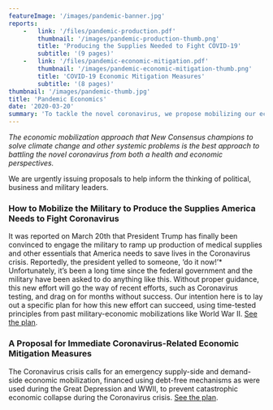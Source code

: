 ```yaml
---
featureImage: '/images/pandemic-banner.jpg'
reports:
    -   link: '/files/pandemic-production.pdf'
        thumbnail: '/images/pandemic-production-thumb.png'
        title: 'Producing the Supplies Needed to Fight COVID-19'
        subtitle: '(9 pages)'
    -   link: '/files/pandemic-economic-mitigation.pdf'
        thumbnail: '/images/pandemic-economic-mitigation-thumb.png'
        title: 'COVID-19 Economic Mitigation Measures'
        subtitle: '(8 pages)'
thumbnail: '/images/pandemic-thumb.jpg'
title: 'Pandemic Economics'
date: '2020-03-20'
summary: 'To tackle the novel coronavirus, we propose mobilizing our economy and the military to produce the supplies America needs. This includes everything from PPE to essential goods and services. In the meantime, we must mitigate long-term economic damage with emergency measures to support individuals and businesses to keep our economy from having a catastrophic collapse. Read our plans detailing how to do this.'
---
```


*The economic mobilization approach that New Consensus champions to solve climate change and other systemic problems is the best approach to battling the novel coronavirus from both a health and economic perspectives.*

We are urgently issuing proposals to help inform the thinking of political, business and military leaders.

### How to Mobilize the Military to Produce the Supplies America Needs to Fight Coronavirus

It was reported on March 20th that President Trump has finally been convinced to engage the military to ramp up production of medical supplies and other essentials that America needs to save lives in the Coronavirus crisis. Reportedly, the president yelled to someone, ‘do it now!’* Unfortunately, it’s been a long time since the federal government and the military have been asked to do anything like this. Without proper guidance, this new effort will go the way of recent efforts, such as Coronavirus testing, and drag on for months without success. Our intention here is to lay out a specific plan for how this new effort can succeed, using time-tested principles from past military-economic mobilizations like World War II. [See the plan](/files/pandemic-production.pdf).

### A Proposal for Immediate Coronavirus-Related Economic Mitigation Measures

The Coronavirus crisis calls for an emergency supply-side and demand-side economic mobilization, financed using debt-free mechanisms as were used during the Great Depression and WWII, to prevent catastrophic economic collapse during the Coronavirus crisis. [See the plan](/files/pandemic-economic-mitigation.pdf).